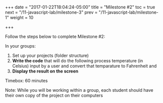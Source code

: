 +++
date = "2017-01-22T18:04:24-05:00"
title = "Milestone #2"
toc = true
next = "/11-javascript-lab/milestone-3"
prev = "/11-javascript-lab/milestone-1"
weight = 10

+++

Follow the steps below to complete Milestone #2:

In your groups:

1. Set up your projects (folder structure) 
2. **Write the code** that will do the following process temperature (in Celsius) input by a user and convert that temparature to Fahrenheit and
3. **Display the result on the screen** 

Timebox: 60 minutes


Note: While you will be working within a group, each student should have their own copy of the project on their computers 
